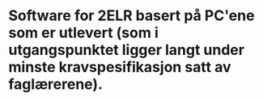 # Software for 2ELR basert på PC'ene som er utlevert (som i utgangspunktet ligger langt under minste kravspesifikasjon satt av faglærerene).

